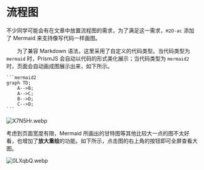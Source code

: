 # 流程图

不少同学可能会有在文章中放置流程图的需求，为了满足这一需求，`H2O-ac` 添加了 Mermaid 来支持像写代码一样画图。

  为了兼容 Markdown 语法，这里采用了自定义的代码类型。当代码类型为 `mermaid` 时，PrismJS 会自动以代码的形式美化展示；当代码类型为 `mermaid2` 时，页面会自动画成图展示出来，如下所示。


````mermaid
```mermaid2
graph TD;
    A-->B;
    A-->C;
    B-->D;
    C-->D;
```
````

![X7N5Hr.webp](/imgs/X7N5Hr.webp)

考虑到页面宽度有限，Mermaid 所画出的甘特图等其他比较大一点的图不太好看，也增加了**放大重绘**的功能。如下所示，点击图的右上角的按钮即可全屏查看大图。

![0LXqbQ.webp](/imgs/0LXqbQ.webp)
